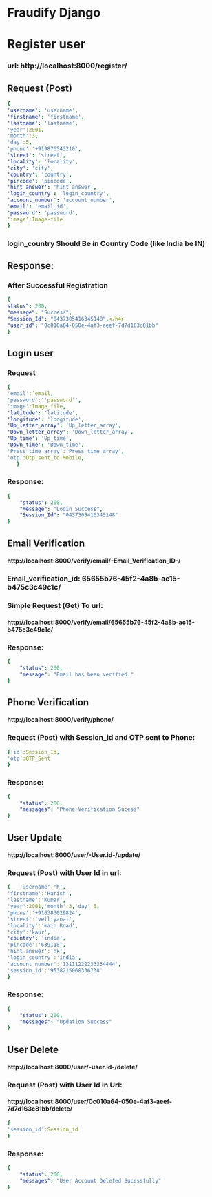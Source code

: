 # Fraudify Django
# Register  user</h1>
### url: http://localhost:8000/register/ 
## Request (Post)</h2>
```yaml
{
'username': 'username',
'firstname': 'firstname',
'lastname': 'lastname',
'year':2001,
'month':3,
'day':5,       
'phone':'+919876543210',
'street': 'street',
'locality': 'locality',
'city': 'city',
'country': 'country',
'pincode': 'pincode',
'hint_answer': 'hint_answer',
'login_country': 'login_country',  
'account_number': 'account_number',  
'email': 'email_id',
'password': 'password',
‘image’:Image-file 
}
```
### login_country Should Be in Country Code (like India be IN) 
## Response:
### After Successful Registration
```yaml
{
status": 200,
"message": "Success",
"Session_Id": "0437305416345148",</h4>
"user_id": "0c010a64-050e-4af3-aeef-7d7d163c81bb"
}
```
## Login user
### Request
```yaml
{	
'email':’email,
'password':''password'',
'image':Image_file,
'latitude': 'latitude',                                             
'longitude': 'longitude',
'Up_letter_array': 'Up_letter_array',
'Down_letter_array': 'Down_letter_array',
'Up_time': 'Up_time',
'Down_time': 'Down_time',
'Press_time_array':'Press_time_array',
'otp':Otp_sent_to Mobile,
   }
```
### Response:
```yaml
{
    "status": 200,
    "Message": "Login Success",
    "Session_Id": "0437305416345148"
}
```

## Email Verification
#### http://localhost:8000/verify/email/-Email_Verification_ID-/
### Email_verification_id: 65655b76-45f2-4a8b-ac15-b475c3c49c1c/ 

### Simple Request (Get) To url:
#### http://localhost:8000/verify/email/65655b76-45f2-4a8b-ac15-b475c3c49c1c/

### Response:
```yaml
{
    "status": 200,
    "message": "Email has been verified."
}
```

## Phone Verification
#### http://localhost:8000/verify/phone/
### Request (Post) with Session_id and OTP sent to Phone:
```yaml
{'id':Session_Id,
'otp':OTP_Sent
}
```

### Response:
```yaml
{
    "status": 200,
    "messages": "Phone Verification Sucess"
}
```

## User Update
#### http://localhost:8000/user/-User.id-/update/
### Request (Post) with User Id in url:
```yaml
{	'username':'h',
'firstname':'Harish',
'lastname':'Kumar',
'year':2001,'month':3,'day':5,
'phone':'+916383029824',
'street':'velliyanai',
'locality':'main Road',
'city':'kaur',
'country': 'india',
'pincode':'639118',
'hint_answer':'hk',
'login_country':'india',
'account_number':'13111222233334444',
'session_id':'9538215068336738'
}
```
### Response:
```yaml
{
    "status": 200,
    "messages": "Updation Success"
}
```
## User Delete
#### http://localhost:8000/user/-user.id-/delete/ 
### Request (Post) with User Id in Url: 
#### http://localhost:8000/user/0c010a64-050e-4af3-aeef-7d7d163c81bb/delete/ 
```yaml
{
'session_id':Session_id
}
```
### Response: 
```yaml
{
    "status": 200,
    "messages": "User Account Deleted Sucessfully"
}
```

